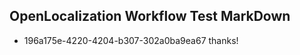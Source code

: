 ## OpenLocalization Workflow Test MarkDown
* 196a175e-4220-4204-b307-302a0ba9ea67 thanks!

<!--HONumber=Jul16_HO4-->


